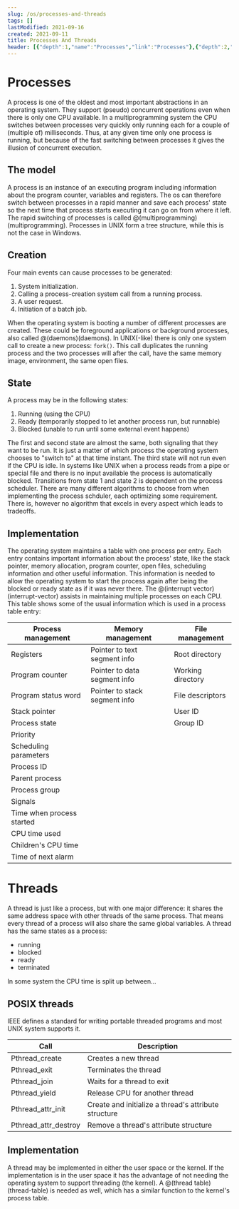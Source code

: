 ```yaml
---
slug: /os/processes-and-threads
tags: []
lastModified: 2021-09-16
created: 2021-09-11
title: Processes And Threads
header: [{"depth":1,"name":"Processes","link":"Processes"},{"depth":2,"name":"The model","link":"The-model"},{"depth":2,"name":"Creation","link":"Creation"},{"depth":2,"name":"State","link":"State"},{"depth":2,"name":"Implementation","link":"Implementation"},{"depth":1,"name":"Threads","link":"Threads"}]
---
```


# Processes
A process is one of the oldest and most important abstractions in an operating system. They support (pseudo) concurrent operations even when there is only one CPU available. In a multiprogramming system the CPU switches between processes very quickly only running each for a couple of (multiple of) milliseconds. Thus, at any given time only one process is running, but because of the fast switching between processes it gives the illusion of concurrent execution.

## The model
A process is an instance of an executing program including information about the program counter, variables and registers. The os can therefore switch between processes in a rapid manner and save each process' state so the next time that process starts executing it can go on from where it left. The rapid switching of processes is called @(multiprogramming)(multiprogramming). Processes in UNIX form a tree structure, while this is not the case in Windows.

## Creation
Four main events can cause processes to be generated:
1. System initialization.
2. Calling a process-creation system call from a running process.
3. A user request.
4. Initiation of a batch job.

When the operating system is booting a number of different processes are created. These could be foreground applications or background processes, also called @(daemons)(daemons). In UNIX(-like) there is only one system call to create a new process: `fork()`. This call duplicates the running process and the two processes will after the call, have the same memory image, environment, the same open files.

## State
A process may be in the following states:
1. Running (using the CPU)
2. Ready (temporarily stopped to let another process run, but runnable)
3. Blocked (unable to run until some external event happens)

The first and second state are almost the same, both signaling that they want to be run. It is just a matter of which process the operating system chooses to "switch to" at that time instant. The third state will not run even if the CPU is idle. In systems like UNIX when a process reads from a pipe or special file and there is no input available the process is automatically blocked. Transitions from state 1 and state 2 is dependent on the process scheduler. There are many different algorithms to choose from when implementing the process schduler, each optimizing some requirement. There is, however no algorithm that excels in every aspect which leads to tradeoffs.

## Implementation
The operating system maintains a table with one process per entry. Each entry contains important information about the process' state, like the stack pointer, memory allocation, program counter, open files, scheduling information and other useful information. This information is needed to allow the operating system to start the process again after being the blocked or ready state as if it was never there. The @(interrupt vector)(interrupt-vector) assists in maintaining multiple processes on each CPU. This table shows some of the usual information which is used in a process table entry:

| Process management | Memory management | File management |
| - | - | - |
| Registers | Pointer to text segment info | Root directory
| Program counter | Pointer to data segment info | Working directory
| Program status word | Pointer to stack segment info | File descriptors
| Stack pointer |  | User ID
| Process state |  | Group ID
| Priority |  |
| Scheduling parameters |  |
| Process ID |  |
| Parent process |  |
| Process group |  |
| Signals |  |
| Time when process started |  |
| CPU time used |  |
| Children's CPU time |  |
| Time of next alarm |  |


# Threads
A thread is just like a process, but with one major difference: it shares the same address space with other threads of the same process. That means every thread of a process will also share the same global variables. A thread has the same states as a process:

- running
- blocked
- ready
- terminated

In some system the CPU time is split up between...

## POSIX threads
IEEE defines a standard for writing portable threaded programs and most UNIX system supports it.

| Call | Description |
| - | - |
| Pthread_create | Creates a new thread |
| Pthread_exit   | Terminates the thread |
| Pthread_join   | Waits for a thread to exit |
| Pthread_yield  | Release CPU for another thread |
| Pthread_attr_init | Create and initialize a thread's attribute structure |
| Pthread_attr_destroy | Remove a thread's attribute structure |

## Implementation
A thread may be implemented in either the user space or the kernel. If the implementation is in the user space it has the advantage of not needing the operating system to support threading (the kernel). A @(thread table)(thread-table) is needed as well, which has a similar function to the kernel's process table.